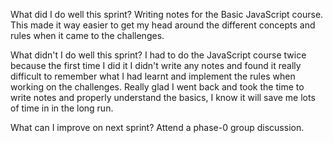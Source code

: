 What did I do well this sprint?
Writing notes for the Basic JavaScript course. This made it way easier to get my head
around the different concepts and rules when it came to the challenges.

What didn't I do well this sprint?
I had to do the JavaScript course twice because the first time I did it I didn't write any notes and found it really difficult to remember what I had learnt and 
implement the rules when working on the challenges. Really glad I went back and took
the time to write notes and properly understand the basics, I know it will save me 
lots of time in in the long run. 

What can I improve on next sprint?
Attend a phase-0 group discussion.
